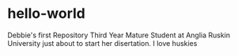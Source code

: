 # hello-world
Debbie's first Repository
Third Year Mature Student at Anglia Ruskin University just about to start her disertation.
I love huskies
